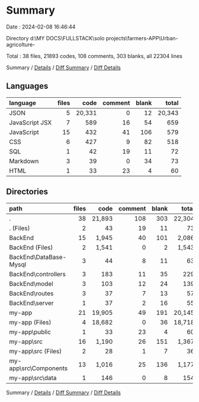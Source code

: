 # Summary

Date : 2024-02-08 16:46:44

Directory d:\\MY DOCS\\FULLSTACK\\solo projects\\farmers-APP\\Urban-agricolture-

Total : 38 files,  21893 codes, 108 comments, 303 blanks, all 22304 lines

Summary / [Details](details.md) / [Diff Summary](diff.md) / [Diff Details](diff-details.md)

## Languages
| language | files | code | comment | blank | total |
| :--- | ---: | ---: | ---: | ---: | ---: |
| JSON | 5 | 20,331 | 0 | 12 | 20,343 |
| JavaScript JSX | 7 | 589 | 16 | 54 | 659 |
| JavaScript | 15 | 432 | 41 | 106 | 579 |
| CSS | 6 | 427 | 9 | 82 | 518 |
| SQL | 1 | 42 | 19 | 11 | 72 |
| Markdown | 3 | 39 | 0 | 34 | 73 |
| HTML | 1 | 33 | 23 | 4 | 60 |

## Directories
| path | files | code | comment | blank | total |
| :--- | ---: | ---: | ---: | ---: | ---: |
| . | 38 | 21,893 | 108 | 303 | 22,304 |
| . (Files) | 2 | 43 | 19 | 11 | 73 |
| BackEnd | 15 | 1,945 | 40 | 101 | 2,086 |
| BackEnd (Files) | 2 | 1,541 | 0 | 2 | 1,543 |
| BackEnd\\DataBase-Mysql | 3 | 44 | 8 | 11 | 63 |
| BackEnd\\controllers | 3 | 183 | 11 | 35 | 229 |
| BackEnd\\model | 3 | 103 | 12 | 24 | 139 |
| BackEnd\\routes | 3 | 37 | 7 | 13 | 57 |
| BackEnd\\server | 1 | 37 | 2 | 16 | 55 |
| my-app | 21 | 19,905 | 49 | 191 | 20,145 |
| my-app (Files) | 4 | 18,682 | 0 | 36 | 18,718 |
| my-app\\public | 1 | 33 | 23 | 4 | 60 |
| my-app\\src | 16 | 1,190 | 26 | 151 | 1,367 |
| my-app\\src (Files) | 2 | 28 | 1 | 7 | 36 |
| my-app\\src\\Components | 13 | 1,016 | 25 | 136 | 1,177 |
| my-app\\src\\data | 1 | 146 | 0 | 8 | 154 |

Summary / [Details](details.md) / [Diff Summary](diff.md) / [Diff Details](diff-details.md)